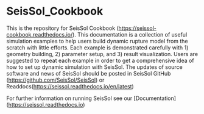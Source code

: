 # SeisSol_Cookbook

This is the repository for SeisSol Cookbook (https://seissol-cookbook.readthedocs.io/). This documentation is a collection of useful simulation examples to help users build dynamic rupture model from the scratch with little efforts. Each example is demonstrated carefully with 1) geometry building, 2) parameter setup, and 3) result visualization. Users are suggested to repeat each example in order to get a comprehensive idea of how to set up dynamic simulation with SeisSol. The updates of source software and news of SeisSol should be posted in SeisSol GitHub (https://github.com/SeisSol/SeisSol) or Readdocs(https://seissol.readthedocs.io/en/latest)

For further information on running SeisSol see our [Documentation] (https://seissol.readthedocs.io)

